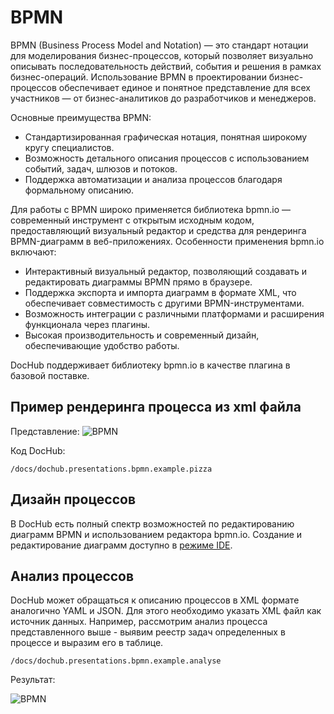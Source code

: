 # BPMN

BPMN (Business Process Model and Notation) — это стандарт нотации для моделирования бизнес-процессов, который позволяет
визуально описывать последовательность действий, события и решения в рамках бизнес-операций. Использование BPMN в
проектировании бизнес-процессов обеспечивает единое и понятное представление для всех участников — от бизнес-аналитиков
до разработчиков и менеджеров.

Основные преимущества BPMN:
- Стандартизированная графическая нотация, понятная широкому кругу специалистов.
- Возможность детального описания процессов с использованием событий, задач, шлюзов и потоков.
- Поддержка автоматизации и анализа процессов благодаря формальному описанию.

Для работы с BPMN широко применяется библиотека bpmn.io — современный инструмент с открытым исходным кодом, предоставляющий
визуальный редактор и средства для рендеринга BPMN-диаграмм в веб-приложениях. Особенности применения bpmn.io включают:

- Интерактивный визуальный редактор, позволяющий создавать и редактировать диаграммы BPMN прямо в браузере.
- Поддержка экспорта и импорта диаграмм в формате XML, что обеспечивает совместимость с другими BPMN-инструментами.
- Возможность интеграции с различными платформами и расширения функционала через плагины.
- Высокая производительность и современный дизайн, обеспечивающие удобство работы.

DocHub поддерживает библиотеку bpmn.io в качестве плагина в базовой поставке. 

## Пример рендеринга процесса из xml файла
Представление:
![BPMN](@document/dochub.presentations.bpmn.example.pizza)


Код DocHub:
```code-frame
/docs/dochub.presentations.bpmn.example.pizza
```
## Дизайн процессов

В DocHub есть полный спектр возможностей по редактированию диаграмм BPMN и использованием редактора bpmn.io. 
Создание и редактирование диаграмм доступно в [режиме IDE](@document/dochub.ide.modes#Режимы).

## Анализ процессов

DocHub может обращаться к описанию процессов в XML формате аналогично YAML и JSON. Для этого необходимо указать XML
файл как источник данных. Например, рассмотрим анализ процесса представленного выше - выявим реестр задач определенных
в процессе и выразим его в таблице.

```code-frame
/docs/dochub.presentations.bpmn.example.analyse
```

Результат:

![BPMN](@document/dochub.presentations.bpmn.example.analyse)